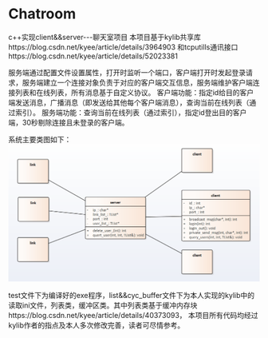 # Chatroom
c++实现client&amp;&amp;server---聊天室项目
本项目基于kylib共享库https://blog.csdn.net/kyee/article/details/3964903
和tcputills通讯接口https://blog.csdn.net/kyee/article/details/52023381

服务端通过配置文件设置属性，打开时监听一个端口，客户端打开时发起登录请求，服务端建立一个连接对象负责于对应的客户端交互信息，服务端维护客户端连接列表和在线列表，所有消息基于自定义协议。
客户端功能：指定id给目的客户端发送消息，广播消息（即发送给其他每个客户端消息），查询当前在线列表（通过索引）。
服务端功能：查询当前在线列表（通过索引），指定id登出目的客户端，30秒剔除连接且未登录的客户端。

系统主要类图如下：
![image](https://github.com/hongxingao/Chatroom/blob/master/system_class.png)

test文件下为编译好的exe程序，list&&cyc_buffer文件下为本人实现的kylib中的读取ini文件，列表类，缓冲区类。其中列表类基于缓冲内存块https://blog.csdn.net/kyee/article/details/40373093， 本项目所有代码均经过kylib作者的指点及本人多次修改完善，读者可尽情参考。
